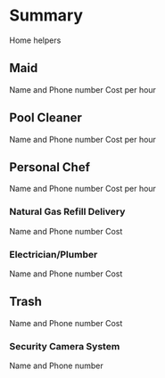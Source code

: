 # Summary
Home helpers

## Maid
Name and Phone number
Cost per hour

## Pool Cleaner
Name and Phone number
Cost per hour

## Personal Chef
Name and Phone number
Cost per hour

### Natural Gas Refill Delivery
Name and Phone number
Cost
### Electrician/Plumber
Name and Phone number
Cost
## Trash
Name and Phone number
Cost
### Security Camera System
Name and Phone number
